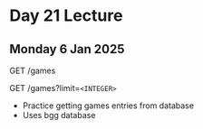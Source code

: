 # Day 21 Lecture 
## Monday 6 Jan 2025

GET /games

GET /games?limit=`<INTEGER>`

- Practice getting games entries from database 
- Uses bgg database
